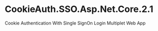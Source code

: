 # CookieAuth.SSO.Asp.Net.Core.2.1

Cookie Authentication With Single SignOn Login Multiplet Web App
